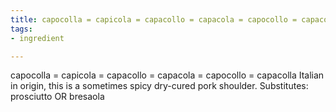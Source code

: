 ```yaml
---
title: capocolla = capicola = capacollo = capacola = capocollo = capacolla
tags:
- ingredient

---
```

capocolla = capicola = capacollo = capacola = capocollo = capacolla Italian in origin, this is a sometimes spicy dry-cured pork shoulder. Substitutes: prosciutto OR bresaola
